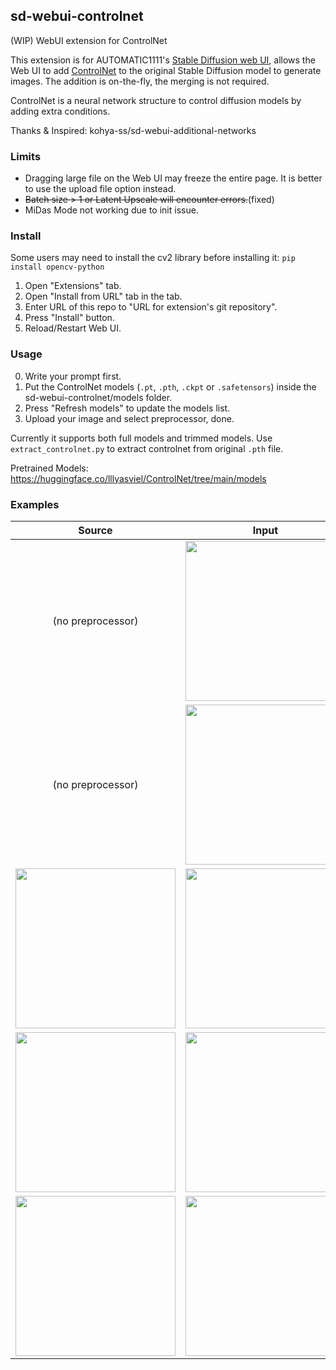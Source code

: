 ## sd-webui-controlnet
(WIP) WebUI extension for ControlNet

This extension is for AUTOMATIC1111's [Stable Diffusion web UI](https://github.com/AUTOMATIC1111/stable-diffusion-webui), allows the Web UI to add [ControlNet](https://github.com/lllyasviel/ControlNet) to the original Stable Diffusion model to generate images. The addition is on-the-fly, the merging is not required.

ControlNet is a neural network structure to control diffusion models by adding extra conditions. 

Thanks & Inspired: kohya-ss/sd-webui-additional-networks

### Limits

* Dragging large file on the Web UI may freeze the entire page. It is better to use the upload file option instead.
* ~~Batch size > 1 or Latent Upscale will encounter errors.~~(fixed)
* MiDas Mode not working due to init issue.

### Install

Some users may need to install the cv2 library before installing it: `pip install opencv-python`

1. Open "Extensions" tab.
2. Open "Install from URL" tab in the tab.
3. Enter URL of this repo to "URL for extension's git repository".
4. Press "Install" button.
5. Reload/Restart Web UI.

### Usage

0. Write your prompt first.
1. Put the ControlNet models (`.pt`, `.pth`, `.ckpt` or `.safetensors`) inside the sd-webui-controlnet/models folder.
2. Press "Refresh models" to update the models list.
3. Upload your image and select preprocessor, done.

Currently it supports both full models and trimmed models. Use `extract_controlnet.py` to extract controlnet from original `.pth` file.

Pretrained Models: https://huggingface.co/lllyasviel/ControlNet/tree/main/models

### Examples

| Source | Input | Output |
|:-------------------------:|:-------------------------:|:-------------------------:|
| (no preprocessor) |  <img width="256" alt="" src="https://github.com/Mikubill/sd-webui-controlnet/blob/main/samples/bal-source.png?raw=true"> | <img width="256" alt="" src="https://github.com/Mikubill/sd-webui-controlnet/blob/main/samples/bal-gen.png?raw=true"> |
| (no preprocessor) |  <img width="256" alt="" src="https://github.com/Mikubill/sd-webui-controlnet/blob/main/samples/dog_rel.jpg?raw=true"> | <img width="256" alt="" src="https://github.com/Mikubill/sd-webui-controlnet/blob/main/samples/dog_rel.png?raw=true"> |
|<img width="256" alt="" src="https://github.com/Mikubill/sd-webui-controlnet/blob/main/samples/mahiro_input.png?raw=true">  |  <img width="256" alt="" src="https://github.com/Mikubill/sd-webui-controlnet/blob/main/samples/mahiro_canny.png?raw=true"> | <img width="256" alt="" src="https://github.com/Mikubill/sd-webui-controlnet/blob/main/samples/mahiro-out.png?raw=true"> |
|<img width="256" alt="" src="https://github.com/Mikubill/sd-webui-controlnet/blob/main/samples/evt_source.jpg?raw=true">  |  <img width="256" alt="" src="https://github.com/Mikubill/sd-webui-controlnet/blob/main/samples/evt_hed.png?raw=true"> | <img width="256" alt="" src="https://github.com/Mikubill/sd-webui-controlnet/blob/main/samples/evt_gen.png?raw=true"> |
|<img width="256" alt="" src="https://github.com/Mikubill/sd-webui-controlnet/blob/main/samples/an-source.jpg?raw=true">  |  <img width="256" alt="" src="https://github.com/Mikubill/sd-webui-controlnet/blob/main/samples/an-pose.png?raw=true"> | <img width="256" alt="" src="https://github.com/Mikubill/sd-webui-controlnet/blob/main/samples/an-gen.png?raw=true"> |
